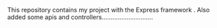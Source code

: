 This repository contains my project with the Express framework .
Also  added some apis and controllers.............................
